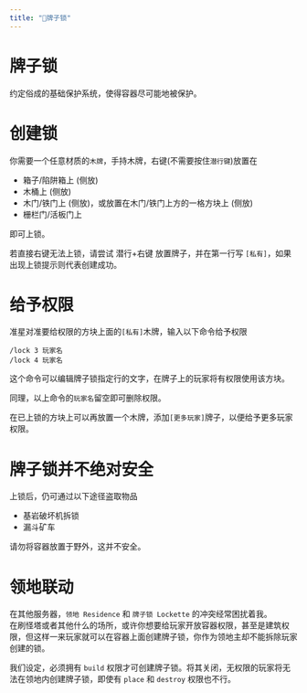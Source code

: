 ```yaml
---
title: "🔐牌子锁"
---
```


# 牌子锁

约定俗成的基础保护系统，使得容器尽可能地被保护。

# 创建锁

你需要一个任意材质的`木牌`，手持木牌，右键(不需要按住`潜行键`)放置在
+ 箱子/陷阱箱上 (侧放)
+ 木桶上 (侧放)
+ 木门/铁门上 (侧放)，或放置在木门/铁门上方的一格方块上 (侧放)
+ 栅栏门/活板门上

即可上锁。

若直接右键无法上锁，请尝试 潜行+右键 放置牌子，并在第一行写 `[私有]`，如果出现上锁提示则代表创建成功。

# 给予权限

准星对准要给权限的方块上面的`[私有]`木牌，输入以下命令给予权限
```
/lock 3 玩家名
/lock 4 玩家名
```

这个命令可以编辑牌子锁指定行的文字，在牌子上的玩家将有权限使用该方块。

同理，以上命令的`玩家名`留空即可删除权限。

在已上锁的方块上可以再放置一个木牌，添加`[更多玩家]`牌子，以便给予更多玩家权限。

# 牌子锁并不绝对安全

上锁后，仍可通过以下途径盗取物品
+ 基岩破坏机拆锁
+ 漏斗矿车

请勿将容器放置于野外，这并不安全。

# 领地联动

在其他服务器，`领地 Residence` 和 `牌子锁 Lockette` 的冲突经常困扰着我。  
在刷怪塔或者其他什么的场所，或许你想要给玩家开放容器权限，甚至是建筑权限，但这样一来玩家就可以在容器上面创建牌子锁，你作为领地主却不能拆除玩家创建的锁。

我们设定，必须拥有 `build` 权限才可创建牌子锁。将其关闭，无权限的玩家将无法在领地内创建牌子锁，即使有 `place` 和 `destroy` 权限也不行。

